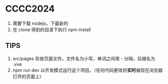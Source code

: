 # CCCC2024

1. 需要下载 nodejs，下最新的
2. 在 clone 得到的目录下执行 npm install


## TIPS

1. src/pages 存放页面文件。文件名为小写，单词之间用 - 分隔，后缀名为 .vue
2. npm run dev 以开发模式运行这个项目。（任何代码更改将**实时**展现在浏览器打开的页面上）